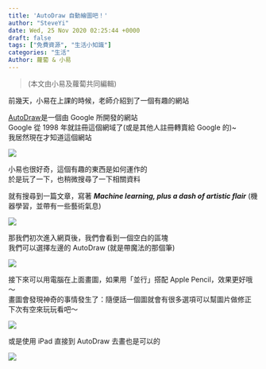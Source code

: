 ```yaml
---
title: 'AutoDraw 自動繪圖吧！'
author: "SteveYi"
date: Wed, 25 Nov 2020 02:25:44 +0000
draft: false
tags: ["免費資源", "生活小知識"]
categories: "生活"
Author: 蘿蔔 & 小易
---
```


> (本文由小易及蘿蔔共同編輯)

前幾天，小易在上課的時候，老師介紹到了一個有趣的網站

[AutoDraw](https://autodraw.com/)是一個由 Google 所開發的網站  
Google 從 1998 年就註冊這個網域了(或是其他人註冊轉賣給 Google 的)~  
我居然現在才知道這個網站

![](https://static-a1.steveyi.net/media/blog/2020111806485939.png)

小易也很好奇，這個有趣的東西是如何運作的  
於是玩了一下，也稍微搜尋了一下相關資料

就有搜尋到一篇文章，寫著 **_Machine learning, plus a dash of artistic flair_** (機器學習，並帶有一些藝術氣息)

![](https://static-a1.steveyi.net/media/blog/2020111901401467.png)

那我們初次進入網頁後，我們會看到一個空白的區塊  
我們可以選擇左邊的 AutoDraw (就是帶魔法的那個筆)

![](https://static-a1.steveyi.net/media/blog/2020111918004754.png)

接下來可以用電腦在上面畫圖，如果用「並行」搭配 Apple Pencil，效果更好哦～  
畫圖會發現神奇的事情發生了：隨便話一個圖就會有很多選項可以幫圖片做修正  
下次有空來玩玩看吧～

![](https://static-a1.steveyi.net/media/blog/RPReplay-Final1606267033.gif)

或是使用 iPad 直接到 AutoDraw 去畫也是可以的

![](https://static-a1.steveyi.net/media/blog/2020112501382837.gif)

